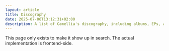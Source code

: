 ```yaml
---
layout: article
title: Discography
date: 2025-07-06T13:12:31+02:00
description: A list of Camellia's discography, including albums, EPs, and singles.
---
```


This page only exists to make it show up in search. The actual implementation is frontend-side.
